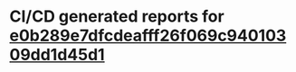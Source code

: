 # CI/CD generated reports for [e0b289e7dfcdeafff26f069c94010309dd1d45d1](https://github.com/hydephp/develop/commit/e0b289e7dfcdeafff26f069c94010309dd1d45d1)
